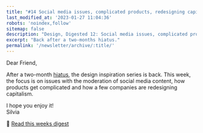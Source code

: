 ```yaml
---
title: "#14 Social media issues, complicated products, redesigning capitalism"
last_modified_at: '2023-01-27 11:04:36'
robots: 'noindex,follow'
sitemap: false
description: "Design, Digested 12: Social media issues, complicated products and redesigning capitalism."
excerpt: "Back after a two-months hiatus."
permalink: '/newsletter/archive/:title/'
---
```

Dear Friend,

After a two-month [hiatus](https://silviamaggidesign.com/photography/after-the-rain/), the design inspiration series is back. This week, the focus is on issues with the moderation of social media content, how products get complicated and how a few companies are redesigning capitalism.

<p class="detached">I hope you enjoy it!<br>
Silvia</p>

<p class="detached">🔗 <a href="https://silviamaggidesign.com/design-digested/social-media-content-moderation/">Read this weeks digest</a></p>